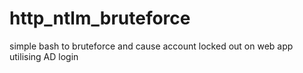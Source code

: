 # http_ntlm_bruteforce

simple bash to bruteforce and cause account locked out on web app utilising AD login
